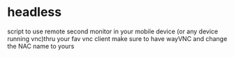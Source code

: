 # headless
script to use remote second monitor in your mobile device (or any device running vnc)thru your fav vnc client 
make sure to have wayVNC and change the NAC name to yours 
